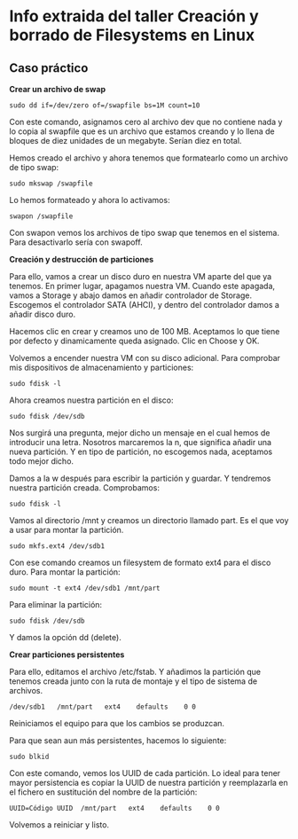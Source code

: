 # Info extraida del taller Creación y borrado de Filesystems en Linux

## Caso práctico

**Crear un archivo de swap**

``` 
sudo dd if=/dev/zero of=/swapfile bs=1M count=10
```

Con este comando, asignamos cero al archivo dev que no contiene nada y lo copia al swapfile que es un archivo que estamos creando y lo llena de bloques de diez unidades de un megabyte. Serían diez en total.

Hemos creado el archivo y ahora tenemos que formatearlo como un archivo de tipo swap:

``` 
sudo mkswap /swapfile
```

Lo hemos formateado y ahora lo activamos:

``` 
swapon /swapfile
```

Con swapon vemos los archivos de tipo swap que tenemos en el sistema. Para desactivarlo sería con swapoff. 

**Creación y destrucción de particiones**

Para ello, vamos a crear un disco duro en nuestra VM aparte del que ya tenemos. En primer lugar, apagamos nuestra VM. Cuando este apagada, vamos a Storage y abajo damos en añadir controlador de Storage. Escogemos el controlador SATA (AHCI), y dentro del controlador damos a añadir disco duro.

Hacemos clic en crear y creamos uno de 100 MB. Aceptamos lo que tiene por defecto y dinamicamente queda asignado. Clic en Choose y OK. 

Volvemos a encender nuestra VM con su disco adicional. Para comprobar mis dispositivos de almacenamiento y particiones:

``` 
sudo fdisk -l
```

Ahora creamos nuestra partición en el disco:

```
sudo fdisk /dev/sdb
```

Nos surgirá una pregunta, mejor dicho un mensaje en el cual hemos de introducir una letra. Nosotros marcaremos la n, que significa añadir una nueva partición. Y en tipo de partición, no escogemos nada, aceptamos todo mejor dicho.

Damos a la w después para escribir la partición y guardar. Y tendremos nuestra partición creada. Comprobamos:

``` 
sudo fdisk -l
```

Vamos al directorio /mnt y creamos un directorio llamado part. Es el que voy a usar para montar la partición. 

``` 
sudo mkfs.ext4 /dev/sdb1
```

Con ese comando creamos un filesystem de formato ext4 para el disco duro. Para montar la partición:

``` 
sudo mount -t ext4 /dev/sdb1 /mnt/part
```

Para eliminar la partición:

``` 
sudo fdisk /dev/sdb
```

Y damos la opción dd (delete).


**Crear particiones persistentes**

Para ello, editamos el archivo /etc/fstab. Y añadimos la partición que tenemos creada junto con la ruta de montaje y el tipo de sistema de archivos.

``` 
/dev/sdb1   /mnt/part   ext4    defaults    0 0
```

Reiniciamos el equipo para que los cambios se produzcan. 

Para que sean aun más persistentes, hacemos lo siguiente:

```
sudo blkid
```

Con este comando, vemos los UUID de cada partición. Lo ideal para tener mayor persistencia es copiar la UUID de nuestra partición y reemplazarla en el fichero en sustitución del nombre de la partición:

``` 
UUID=Código UUID  /mnt/part   ext4    defaults    0 0
```

Volvemos a reiniciar y listo.





